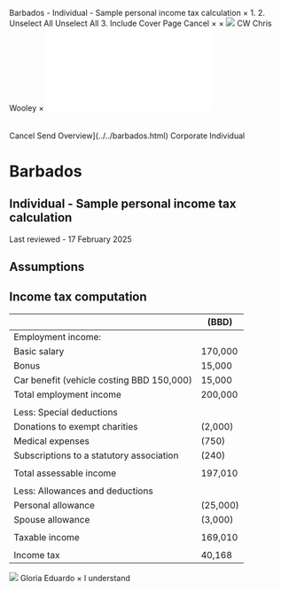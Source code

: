 Barbados - Individual - Sample personal income tax calculation
×
1.
2.
Unselect All
Unselect All
3.
Include Cover Page
Cancel
×
×
![](../../-/media/world-wide-tax-summaries/attachments/global---chris-wooley.ashx%3Frev=ac5e5f3223b34096b1afc2a6009c7320&revision=ac5e5f32-23b3-4096-b1af-c2a6009c7320&hash=859B7ADC84DC2CBEC9760E9E6EE7DE6D0A8BFCDF)
CW
Chris Wooley
×
![](sample-personal-income-tax-calculation.html)
######
Cancel
Send
Overview](../../barbados.html)
Corporate
Individual
# Barbados
## Individual - Sample personal income tax calculation
Last reviewed - 17 February 2025
## Assumptions
## Income tax computation
|  | (BBD) |
| --- | --- |
| Employment income: |  |
| Basic salary | 170,000 |
| Bonus | 15,000 |
| Car benefit (vehicle costing BBD 150,000) | 15,000 |
| Total employment income | 200,000 |
|  |  |
| Less: Special deductions |  |
| Donations to exempt charities | (2,000) |
| Medical expenses | (750) |
| Subscriptions to a statutory association | (240) |
|  |  |
| Total assessable income | 197,010 |
|  |  |
| Less: Allowances and deductions |  |
| Personal allowance | (25,000) |
| Spouse allowance | (3,000) |
|  |  |
| Taxable income | 169,010 |
|  |  |
| Income tax | 40,168 |
![](../../-/media/world-wide-tax-summaries/attachments/barbados---gloria-eduardo.ashx%3Frev=06c00b9babb74325914ddf02bc0c395a&revision=06c00b9b-abb7-4325-914d-df02bc0c395a&hash=DC4345C424581A87DDF42794BAFFDC055E615E13)
Gloria Eduardo
×
I understand